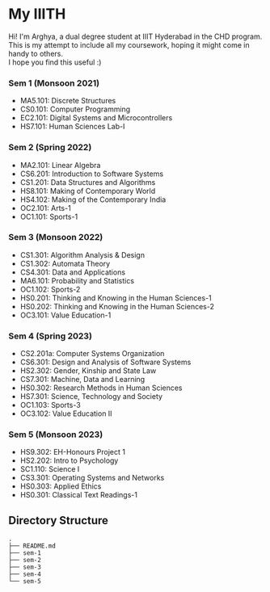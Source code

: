 # My IIITH
Hi! I'm Arghya, a dual degree student at IIIT Hyderabad in the CHD program. This is my attempt to include all my coursework, hoping it might come in handy to others. <br>
I hope you find this useful :)

### Sem 1 (Monsoon 2021)
- MA5.101:	Discrete Structures
- CS0.101:	Computer Programming
- EC2.101:	Digital Systems and Microcontrollers
- HS7.101:	Human Sciences Lab-I

### Sem 2 (Spring 2022)
- MA2.101:	Linear Algebra
- CS6.201:	Introduction to Software Systems
- CS1.201:	Data Structures and Algorithms
- HS8.101:	Making of Contemporary World
- HS4.102:	Making of the Contemporary India
- OC2.101:	Arts-1
- OC1.101:	Sports-1

### Sem 3 (Monsoon 2022)
- CS1.301:	Algorithm Analysis & Design
- CS1.302:	Automata Theory
- CS4.301:	Data and Applications
- MA6.101:	Probability and Statistics	
- OC1.102:	Sports-2
- HS0.201:	Thinking and Knowing in the Human Sciences-1
- HS0.202:	Thinking and Knowing in the Human Sciences-2
- OC3.101:	Value Education-1

### Sem 4 (Spring 2023)
- CS2.201a: Computer Systems Organization
- CS6.301: Design and Analysis of Software Systems
- HS2.302: Gender, Kinship and State Law
- CS7.301: Machine, Data and Learning
- HS0.302: Research Methods in Human Sciences
- HS7.301: Science, Technology and Society
- OC1.103: Sports-3
- OC3.102: Value Education II

### Sem 5 (Monsoon 2023)
- HS9.302:	EH-Honours Project 1
- HS2.202:	Intro to Psychology
- SC1.110:	Science I
- CS3.301:	Operating Systems and Networks
- HS0.303:	Applied Ethics
- HS0.301:	Classical Text Readings-1


## Directory Structure
```
.
├── README.md
├── sem-1
├── sem-2
├── sem-3
├── sem-4
└── sem-5
```